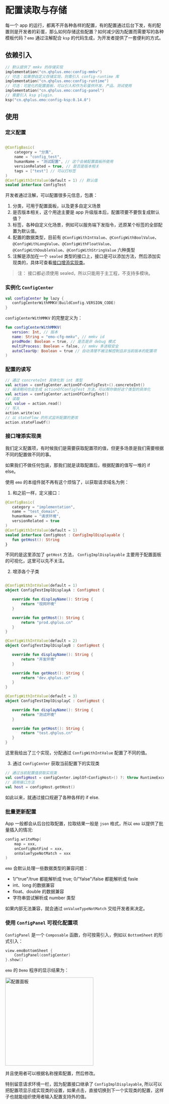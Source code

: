# 配置读取与存储

每一个 app 的运行，都离不开各种各样的配置，有的配置通过后台下发，有的配置则是开发者的彩蛋，那么如何存储这些配置？如何减少因为配置而需要写的各种模板代码？`emo` 通过注解配合 `ksp` 的代码生成，为开发者提供了一套便利的方式。

## 依赖引入

```kts
// 默认提供了 mmkv 的存储实现
implementation("cn.qhplus.emo:config-mmkv")
// 可选：如果想自定义存储实现，则需引入 config-runtime 库
implementation("cn.qhplus.emo:config-runtime")
// 可选：可是化的配置面板，可以引入和作为彩蛋供开发、产品、测试使用
implementation("cn.qhplus.emo:config-panel")
// 需要引入 ksp plugin.
ksp("cn.qhplus.emo:config-ksp:0.14.0")
```

## 使用

### 定义配置

```kotlin

@ConfigBasic(
    category = "分类",
    name = "config_test",
    humanName = "测试配置", // 这个会被配置面板所使用
    versionRelated = true, // 是否是版本相关
    tags = ["test"] // 可以打标签
)
@ConfigWithIntValue(default = 1) // 默认值
sealed interface ConfigTest

```

开发者通过注解，可以配置很多元信息，包裹：
 
 1. 分类，可用于配置面板，以及更多自定义场景
 2. 是否版本相关，这个用途主要是 app 升级版本后，配置项要不要恢复成默认值？
 3. 标签，各种自定义化场景，例如可以服务端下发指令，还原某个标签的全部配置为默认值。
 4. 配置的数据类型，目前有 `@ConfigWithIntValue`、`@ConfigWithBoolValue`、`@ConfigWithLongValue`、`@ConfigWithFloatValue`、`@ConfigWithDoubleValue`、`@ConfigWithStringValue` 六种类型
 5. 注解是添加在一个 `sealed` 类型的接口上，接口是可以添加方法，然后添加实现类的，具体可查看[接口增添实现类](#接口增添实现类)。

  > 注： 接口都必须使用 sealed，所以只能用于主工程，不支持多模块。

 ### 实例化 `ConfigCenter`

 ```kotlin
val configCenter by lazy {
    configCenterWithMMKV(BuildConfig.VERSION_CODE)
}
 ```

 `configCenterWithMMKV` 的完整定义为：

 ```kotlin
 fun configCenterWithMMKV(
    version: Int, // 版本
    name: String = "emo-cfg-mmkv", // mmkv id
    prodMode: Boolean = true, // 是否是非 debug 模式
    multiProcess: Boolean = false, // mmkv 多进程安全
    autoClearUp: Boolean = true // 自动清理不被注解控制且非当前版本的配置项
)

 ```

 ### 配置的读写

 ```kotlin
 // 通过 concreteInt 具体化到 int 类型
 val action = configCenter.actionOf<ConfigTest>().concreteInt()
 // 编译期间也会生成 actionOfConfigTest 方法，可以帮你做好这个类型的具体化
 val action = configCenter.actionOfConfigTest()
 // 读取
 val value = action.read()
 // 写入
 action.write(xx)
 // 以 stateFlow 的形式监听配置的更改
 action.stateFlowOf()
 ```

 ### 接口增添实现类

 我们定义配置项，有时候我们是需要获取配置项的值，但更多场景是我们需要根据不同的配置做不同的事。
 
 如果我们不做任何包装，那我们就是读取配置后，根据配置的值写一堆的 if else。

 使用 `emo` 的本组件就不再有这个烦恼了，以获取请求域名为例：

1. 和之前一样，定义接口：

 ```kotlin
@ConfigBasic(
    category = "implementation",
    name = "test_domain",
    humanName = "请求环境",
    versionRelated = true
)
@ConfigWithIntValue(default = 1)
sealed interface ConfigHost : ConfigImplDisplayable {
    fun getHost(): String
}
 ```

 不同的是这里添加了 `getHost` 方法， `ConfigImplDisplayable` 主要用于配置面板的可视化，这里可以先不关注。

 2. 增添各个子类

 ```kotlin

@ConfigWithIntValue(default = 1)
object ConfigTestImplDisplayA : ConfigHost {

    override fun displayName(): String {
        return "现网环境"
    }

    override fun getHost(): String {
        return "prod.qhplus.cn"
    }
}

@ConfigWithIntValue(default = 2)
object ConfigTestImplDisplayB : ConfigHost {

    override fun displayName(): String {
        return "开发环境"
    }

    override fun getHost(): String {
        return "dev.qhplus.cn"
    }
}

@ConfigWithIntValue(default = 3)
object ConfigTestImplDisplayC : ConfigHost {

    override fun displayName(): String {
        return "测试环境"
    }

    override fun getHost(): String {
        return "test.qhplus.cn"
    }
}
 ```

 这里我给出了三个实现，分配通过 `ConfigWithIntValue` 配置了不同的值。

 3. 通过 `ConfigCenter` 获取当前配置下的实现类

 ```kotlin
// 通过当前配置值获取实现类
val configHost = configCenter.implOf<ConfigHost>() ?: throw RuntimeException("配置值没有实现类")
// 调用接口方法
val host = configHost.getHost()
 ```

 如此以来，就通过接口规避了各种各样的 if else.

### 批量更新配置

App 一般都会从后台拉取配置，拉取结果一般是 `json` 格式，所以 `emo` 以提供了批量插入的情况:

```kotlin
config.writeMap(
    map = xxx,
    onConfigNotFind = xxx,
    onValueTypeNotMatch = xxx
)
```

`emo` 会默认处理一些数据类型的兼容问题：

* 1/"true"/true 都能解析成 true; 0/"false"/false 都能解析成 fasle
* int、long 的数据兼容
* float、double 的数据兼容
* 字符串尝试解析成 number 类型

如果内部无法兼容，就会通过 `onValueTypeNotMatch` 交给开发者来决定。

### 使用 `ConfigPanel` 可视化配置项

`ConfigPanel` 是一个 `Composable` 函数，你可按需引入，例如以 `BottomSheet` 的形式引入：

```kotlin
view.emoBottomSheet {
    ConfigPanel(configCenter)
}.show()
```

`emo` 的 `Demo` 程序的显示结果为：

<img width="280" alt="配置面板" src="/images/config-panel.jpg">

并且使用者可以根据名称搜索配置，然后修改。

特别留意请求环境一栏，因为配置接口继承了 `ConfigImplDisplayable`, 所以可以把配置项显示成实现类的设置，如果点击，直接切换到下一个实现类的配置，这样子也就能组织使用者输入配置支持外的值。